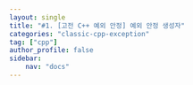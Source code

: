 ```yaml
---
layout: single
title: "#1. [고전 C++ 예외 안정] 예외 안정 생성자"
categories: "classic-cpp-exception"
tag: ["cpp"]
author_profile: false
sidebar: 
    nav: "docs"
---
```


